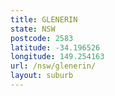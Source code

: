 ```yaml
---
title: GLENERIN
state: NSW
postcode: 2583
latitude: -34.196526
longitude: 149.254163
url: /nsw/glenerin/
layout: suburb
---
```

